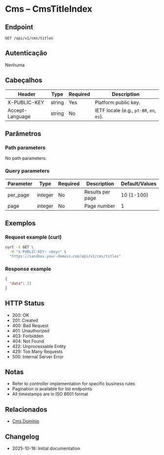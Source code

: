# Cms – CmsTitleIndex

## Endpoint

```
GET /api/v1/cms/titles
```

## Autenticação

Nenhuma

## Cabeçalhos

| Header           | Type   | Required | Description |
| ---------------- | ------ | -------- | ----------- |
| X-PUBLIC-KEY     | string | Yes      | Platform public key. |
| Accept-Language  | string | No       | IETF locale (e.g., `pt-BR`, `en`, `es`). |

## Parâmetros

### Path parameters

No path parameters.

### Query parameters

| Parameter | Type    | Required | Description | Default/Values |
| --------- | ------- | -------- | ----------- | -------------- |
| per_page  | integer | No       | Results per page | 10 (1-100) |
| page      | integer | No       | Page number | 1 |

## Exemplos

### Request example (curl)

```bash
curl -X GET \
  -H "X-PUBLIC-KEY: <key>" \
  "https://sandbox.your-domain.com/api/v1/cms/titles"
```

### Response example

```json
{
  "data": []
}
```

## HTTP Status

- 200: OK
- 201: Created
- 400: Bad Request
- 401: Unauthorized
- 403: Forbidden
- 404: Not Found
- 422: Unprocessable Entity
- 429: Too Many Requests
- 500: Internal Server Error

## Notas

- Refer to controller implementation for specific business rules
- Pagination is available for list endpoints
- All timestamps are in ISO 8601 format

## Relacionados

- [Cms Domínio](../README.md)

## Changelog

- 2025-10-16: Initial documentation

